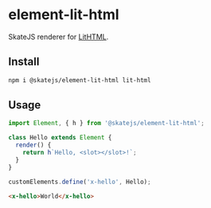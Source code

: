# element-lit-html

SkateJS renderer for [LitHTML](https://github.com/PolymerLabs/lit-html).

## Install

```sh
npm i @skatejs/element-lit-html lit-html
```

## Usage

```js
import Element, { h } from '@skatejs/element-lit-html';

class Hello extends Element {
  render() {
    return h`Hello, <slot></slot>!`;
  }
}

customElements.define('x-hello', Hello);
```

```html
<x-hello>World</x-hello>
```
